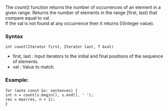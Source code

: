The count() function returns the number of occurrences of an element in a given range. 
Returns the number of elements in the range [first, last) that compare equal to val.
<br>
If the val is not found at any occurrence then it returns 0(Integer value).
<h3>Syntax</h3>
<code>int count(Iterator first, Iterator last, T &val)</code>
<ul>
<li>first, last : Input iterators to the initial and final positions of the sequence of elements.</li>
<li>val : Value to match</li>
</ul>

<h3>Example:</h3>
<code>for (auto const &s: sentences) {</code><br>
    <code>int n = count(s.begin(), s.end(), ' ');</code><br>
    <code>res = max(res, n + 1);</code><br>
<code>}</code>